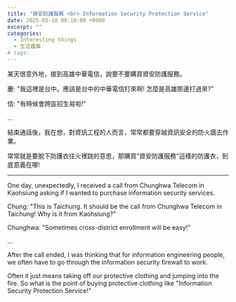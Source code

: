 ```yaml
---
title: "資安防護服務 <br> Information Security Protection Service"
date: 2025-05-18 00:10:00 +0800
excerpt: ""
categories:
  - Interesting things
  - 生活趣事
# tags:
---
```


某天很意外地，接到高雄中華電信，說要不要購買資安防護服務。

慶: "我這裡是台中。應該是台中的中華電信打來啊! 怎麼是高雄那邊打過來?"

信: "有時候會跨區招生易啦!"

...

結束通話後，我在想，對資訊工程的人而言，常常都要穿越資訊安全的防火牆去作業。

常常就是要脫下防護衣往火裡跳的意思，那購買"資安防護服務"這樣的防護衣，到底意義在哪!

---

One day, unexpectedly, I received a call from Chunghwa Telecom in Kaohsiung asking if I wanted to purchase information security services.

Chung: "This is Taichung. It should be the call from Chunghwa Telecom in Taichung! Why is it from Kaohsiung?"

Chunghwa: "Sometimes cross-district enrollment will be easy!"

...

After the call ended, I was thinking that for information engineering people, we often have to go through the information security firewall to work.

Often it just means taking off our protective clothing and jumping into the fire. So what is the point of buying protective clothing like "Information Security Protection Service!"

<!--
2024-12-17 星期二

FB: 
Twitter:
-->


